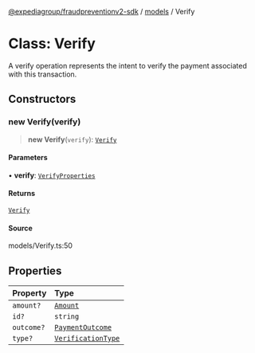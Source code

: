 [@expediagroup/fraudpreventionv2-sdk](../../index.md) / [models](../index.md) / Verify

# Class: Verify

A verify operation represents the intent to verify the payment associated with this transaction.

## Constructors

### new Verify(verify)

> **new Verify**(`verify`): [`Verify`](Verify.md)

#### Parameters

• **verify**: [`VerifyProperties`](../interfaces/VerifyProperties.md)

#### Returns

[`Verify`](Verify.md)

#### Source

models/Verify.ts:50

## Properties

| Property | Type |
| :------ | :------ |
| `amount?` | [`Amount`](Amount.md) |
| `id?` | `string` |
| `outcome?` | [`PaymentOutcome`](PaymentOutcome.md) |
| `type?` | [`VerificationType`](../type-aliases/VerificationType.md) |
